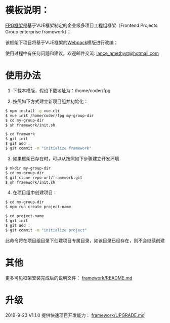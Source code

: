 # 模板说明：

  [FPG框架](https://github.com/ixjs/vue-fpg/blob/master/docs/what_is_fpg.pdf)是基于VUE框架制定的企业级多项目工程组框架（Frontend Projects Group enterprise framework）；

  该框架下项目将基于VUE框架的[Webpack](https://github.com/vuejs-templates/webpack)模版进行改编；
  
  使用过程中有任何问题和建议，欢迎邮件交流: lance_amethyst@hotmail.com
  
# 使用办法

  1. 下载本模版，假设下载地址为：/home/coder/fpg

  2. 按照如下方式建立新项目组并初始化： 

``` bash
$ npm install -g vue-cli
$ vue init /home/coder/fpg my-group-dir
$ cd my-group-dir
$ sh framework/init.sh

$ cd framwork
$ git init 
$ git add .
$ git commit -m "initialize framework"

```

  3. 如果框架已存在时，可以从按照如下步骤建立开发环境

``` bash
$ mkdir my-group-dir
$ cd my-group-dir
$ git clone repo-url/framework.git
$ sh framework/init.sh
```

  4. 在项目组中创建项目：

``` bash
$ cd my-group-dir
$ npm run create project-name

$ cd project-name
$ git init 
$ git add .
$ git commit -m "initialize project"
```

  此命令将在项目组目录下创建项目专属目录，如该目录已经存在，则不会继续创建

# 其他

  更多可见框架安装完成后的说明文件： [framework/README.md](https://github.com/ixjs/vue-fpg/blob/master/template/framework/README.md)

# 升级

 2019-9-23  V1.1.0 提供快速项目开发能力： [framework/UPGRADE.md](https://github.com/ixjs/vue-fpg/blob/master/template/framework/UPGRADE.md#2019-9-23)
